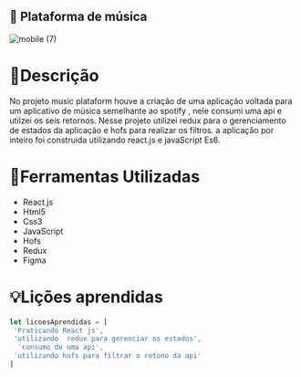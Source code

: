 ## 🎵 Plataforma de música  ##

![mobile (7)](https://user-images.githubusercontent.com/86388276/191778924-b4bccd96-ff51-4b19-96cc-a58adf51f590.png)


# 📕Descrição
No projeto music plataform houve a criação de uma aplicação voltada para um aplicativo de música semelhante ao spotify , nele consumi uma api e utilzei os seis retornos.
Nesse projeto utilizei redux para o gerenciamento de estados da aplicação e hofs para realizar os filtros.
a aplicação por inteiro foi construida utilizando react.js e javaScript Es6.

# 🔧Ferramentas Utilizadas
- React.js
- Html5
- Css3
- JavaScript
- Hofs
- Redux
- Figma 

 
# 💡Lições aprendidas
```JavaScript
let licoesAprendidas = [
 'Praticando React js',
 'utilizando  redux para gerenciar os estados',
  'consumo de uma api',
 'utilizando hofs para filtrar o retono da api' 
]

